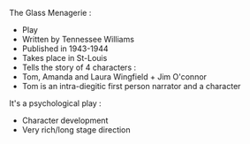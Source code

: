 The Glass Menagerie : 
- Play
- Written by Tennessee Williams
- Published in 1943-1944
- Takes place in St-Louis
- Tells the story of 4 characters :
- Tom, Amanda and Laura Wingfield + Jim O'connor
- Tom is an intra-diegitic first person narrator and a character

It's a psychological play : 
- Character development
- Very rich/long stage direction